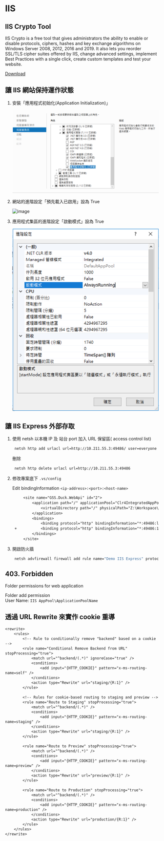 # IIS

## IIS Crypto Tool

IIS Crypto is a free tool that gives administrators the ability to enable or disable protocols, ciphers, hashes and key exchange algorithms on Windows Server 2008, 2012, 2016 and 2019. It also lets you reorder SSL/TLS cipher suites offered by IIS, change advanced settings, implement Best Practices with a single click, create custom templates and test your website.

[Download](https://www.nartac.com/Products/IISCrypto/Download)

## 讓 IIS 網站保持運作狀態

1. 安裝「應用程式初始化\(Application Initialization\)」

    ![image](../.gitbook/assets/setting-with-install.png)

2. 網站的進階設定「預先載入已啟用」設為 True

    ![image](../.gitbook/assets/website-setting.png)

3. 應用程式集區的進階設定「啟動模式」設為 True

    ![image](../.gitbook/assets/application-setting-alwaysrunning.png)

## 讓 IIS Express 外部存取

1. 使用 netsh 以本機 IP 及 站台 port 加入 URL 保留區\( access control list\)

   ```bash
    netsh http add urlacl url=http://10.211.55.3:49486/ user=everyone
   ```

   刪除

   ```bash
    netsh http delete urlacl url=http://10.211.55.3:49486
   ```

2. 修改專案底下 `.vs/config`

   Edit bindingInformation `<ip-address>:<port>:<host-name>`

   ```diff
        <site name="GSS.Duck.WebApi" id="2">
            <application path="/" applicationPool="Clr4IntegratedAppPool">
                <virtualDirectory path="/" physicalPath="Z:\Workspace\BizForm\duck\src\GSS.Duck.WebApi" />
            </application>
            <bindings>
                <binding protocol="http" bindingInformation="*:49486:localhost" />
    +           <binding protocol="http" bindingInformation="*:49486:10.211.55.4" />
            </bindings>
        </site>
   ```

3. 開啟防火牆

   ```bash
    netsh advfirewall firewall add rule name="Demo IIS Express" protocol=TCP dir=in localport=49486 action=allow
   ```

## 403. Forbidden

Folder permissions for web application

Folder add permission  
User Name: `IIS AppPool\ApplicationPoolName`

## 透過 URL Rewrite 來實作 cookie 重導

```web.config
<rewrite>
    <rules>
        <!-- Rule to conditionally remove "backend" based on a cookie -->
        <rule name="Conditional Remove Backend from URL" stopProcessing="true">
            <match url="^backend/(.*)" ignoreCase="true" />
            <conditions>
                <add input="{HTTP_COOKIE}" pattern="x-ms-routing-name=self" />
            </conditions>
            <action type="Rewrite" url="staging/{R:1}" />
        </rule>

        <!-- Rules for cookie-based routing to staging and preview -->
        <rule name="Route to Staging" stopProcessing="true">
            <match url="^backend/(.*)" />
            <conditions>
                <add input="{HTTP_COOKIE}" pattern="x-ms-routing-name=staging" />
            </conditions>
            <action type="Rewrite" url="staging/{R:1}" />
        </rule>

        <rule name="Route to Preview" stopProcessing="true">
            <match url="^backend/(.*)" />
            <conditions>
                <add input="{HTTP_COOKIE}" pattern="x-ms-routing-name=preview" />
            </conditions>
            <action type="Rewrite" url="preview/{R:1}" />
        </rule>

        <rule name="Route to Production" stopProcessing="true">
            <match url="^backend/(.*)" />
            <conditions>
                <add input="{HTTP_COOKIE}" pattern="x-ms-routing-name=production" />
            </conditions>
            <action type="Rewrite" url="production/{R:1}" />
        </rule>
    </rules>
</rewrite>
```